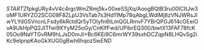 $START$ZfpkgURy4vV4c4rgcWmZRmj5k+00xeSSjXq/AoogBQtB3ru00ICItJw3oMF1URYZO2SCG08F8ZLpU3VsTab7s3Hd11Mp78qAbgLWdIMj8zVNJWRsJlwYLYdGSVncnLFsdy6kRctdQr5yTOIyfn6tLmQGLRmvF7YBrQPGJ614cGEeiOvA9UkHpPQ2JITfwi9XYyM25oGy/CnKIfFwd/UPibrEQ300/bwtX13FAF78fcK05Oo9NaYTGvRM9hLJsD0mJI+Bc6KEi9C6mrWY39sxhDCZqpN8LHQvSg2iKc9eIpnpKAoGkXUG0gBwh6hqozSw$END$